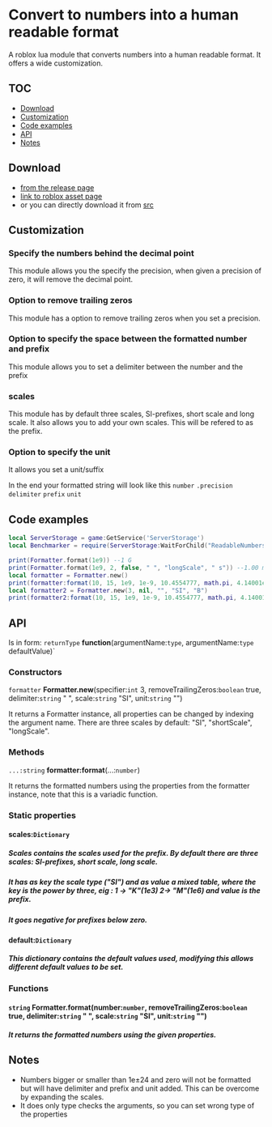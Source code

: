 # Convert to numbers into a human readable format
A roblox lua module that converts numbers into a human readable format. It offers a wide customization.

## TOC
- [Download](#Download)
- [Customization](#Customization)
- [Code examples](#Code-examples)
- [API](#API)
- [Notes](#Notes)

## Download 
- [from the release page](https://github.com/VerdommeMan/convert-to-human-readable-numbers/releases)
- [link to roblox asset page](https://www.roblox.com/library/6240410557/ReadableNumbers)
- or you can directly download it from [src](src/)

## Customization
### Specify the numbers behind the decimal point
This module allows you the specify the precision, when given a precision of zero, it will remove the decimal point.

### Option to remove trailing zeros
This module has a option to remove trailing zeros when you set a precision.

### Option to specify the space between the formatted number and prefix
This module allows you to set a delimiter between the number and the prefix

### scales
This module has by default three scales, SI-prefixes, short scale and long scale. It also allows you to add your own scales. This will be refered to as the prefix.

### Option to specify the unit
It allows you set a unit/suffix

In the end your formatted string will look like this
`number` `.precision` `delimiter` `prefix` `unit`


## Code examples

```lua
local ServerStorage = game:GetService('ServerStorage')
local Benchmarker = require(ServerStorage:WaitForChild("ReadableNumbers"))

print(Formatter.format(1e9)) --1 G
print(Formatter.format(1e9, 2, false, " ", "longScale", " s")) --1.00 milliard s
local formatter = Formatter.new()
print(formatter:format(10, 15, 1e9, 1e-9, 10.4554777, math.pi, 4.14001e-08, 2.32821e+07, -10, -1e9 , -math.pi, 0, 10.12)) --10  15  1 G 1 n 10.455  3.142  41.4 n 23.282 M -10  -1 G -3.142  0  10.12 
local formatter2 = Formatter.new(3, nil, "", "SI", "B")
print(formatter2:format(10, 15, 1e9, 1e-9, 10.4554777, math.pi, 4.14001e-08, 2.32821e+07, -10, -1e9 , -math.pi, 0, 10.12)) --10B 15B 1GB 1nB 10.455B 3.142B 41.4nB 23.282MB -10B -1GB -3.142B 0B 10.12B
```


## API
Is in form: `returnType` **function**(argumentName:`type`, argumentName:`type` defaultValue)`

### Constructors

`formatter` **Formatter.new**(specifier:`int` 3, removeTrailingZeros:`boolean` true, delimiter:`string` " ", scale:`string` "SI", unit:`string` "")

It returns a Formatter instance, all properties can be changed by indexing the argument name. There are three scales by default: "SI", "shortScale", "longScale".

### Methods

`...:string` **formatter:format**(...:`number`)

It returns the formatted numbers using the properties from the formatter instance, note that this is a variadic function.

### Static properties

#### scales:`Dictionary`

##### Scales contains the scales used for the prefix. By default there are three scales: SI-prefixes, short scale, long scale.
##### It has as key the scale type ("SI") and as value a mixed table, where the key is the power by three, eig : 1 -> "K"(1e3) 2-> "M"(1e6) and value is the prefix. 
##### It goes negative for prefixes below zero.

#### default:`Dictionary`

##### This dictionary contains the default values used, modifying this allows different default values to be set.

### Functions

#### `string` **Formatter.format**(number:`number`, removeTrailingZeros:`boolean` true, delimiter:`string` " ", scale:`string` "SI", unit:`string` "")
##### It returns the formatted numbers using the given properties.

####
## Notes
- Numbers bigger or smaller than 1e±24 and zero will not be formatted but will have delimiter and prefix and unit added. This can be overcome by expanding the scales.
- It does only type checks the arguments, so you can set wrong type of the properties